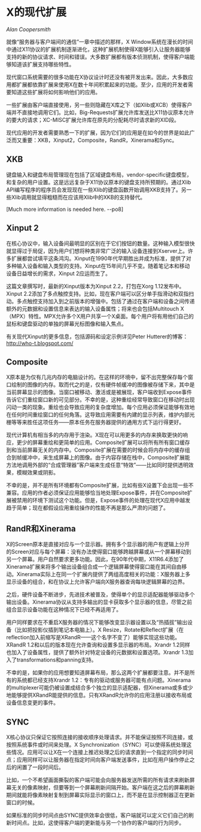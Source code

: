 X的现代扩展
===========

*Alan Coopersmith*

就像“服务器与客户端间的通信”一章中描述的那样，X Window系统在漫长的时间中通过X11协议的扩展机制逐渐进化，这种扩展机制使得X能够引入让服务器能够支持的新的协议请求、时间和错误。大多数扩展都有版本侦测机制，使得客户端能够知道该扩展支持哪些特性。

现代窗口系统需要的很多功能在X协议设计时还没有被开发出来。因此，大多数应用都扩展都依靠扩展来使用X在数十年间积累起来的功能。至少，应用的开发者需要知道这些扩展将如何影响他们的应用。

一些扩展由客户端直接使用，另一些则隐藏在X库之下（如Xlib或XCB）使得客户端并不直接地调用它们。比如，Big-Requests扩展允许库发送比X11协议原本允许的要大的请求；XC-MISC扩展允许库在原先的分配耗尽时请求新的XID段。

现代应用的开发者需要熟悉一下的扩展，因为它们的应用是在如今的世界是如此广泛而又重要：XKB，Xinput2，Composite，RandR，Xinerama和Sync。

XKB
---

键盘输入和键盘布局管理现在包括了区域键盘布局，vendor-specific键盘模型，和复杂的用户设置。这是远远复杂于X11协议原本的键盘支持所预期的。通过Xlib API编写程序的程序员会发现现在一些Xlib的键盘函数开始调用XKB支持了。另一些Xlib调用就显得粗糙而在应该用Xlib中的XKB的支持替代。

[Much more information is needed here. --po8]

Xinput 2
--------

在核心协议中，输入设备间最明显的区别在于它们按钮的数量。这种输入模型很快就显得过于局促，因为用户们想将种类非常广泛的输入设备连接到Xserver上。许多扩展都尝试填平这条鸿沟。Xinput在1990年代早期胜出并成为标准，提供了对多种输入设备和输入类型的支持。Xinput在15年间几乎不变。随着笔记本和移动设备日益增长的需求，Xinput 2应运而生了。

这篇文章撰写时，最新的Xinput版本为Xinput 2.2，打包在Xorg 1.12发布中。Xinput 2.2添加了多点触控支持。比如，现在客户端可以区分单手指滑动和双指扫动。多点触控支持加入到之前版本的增强中。包括了通过在客户端和设备之间传递额外的元数据和设置信息来表达的输入设备属性；将来也会包括Multitouch X（MPX）特性。MPX允许多个X用户共享一个X桌面。每个用户将有用他们自己的鼠标和键盘驱动的单独的屏幕光标图像和输入焦点。

有关现代Xinput的更多信息，包括源码和设定示例详见Peter Hutterer的博客：http://who-t.blogspot.com/

Composite
---------

X原本是为仅有几兆内存的电脑设计的。在这样的环境中，留不出完整保存每个窗口绘制的图像的内存。取而代之的是，仅有硬件帧缓冲的图像被存储下来，其中是当前屏幕显示的图像。当窗口被移动、激活或是被展现，客户端收到Expose事件告诉它们重绘窗口新的可见部分。不幸的是，这种重绘经常导致窗口在移动时出现闪动一类的现象。重绘也会导致应用的复杂度增加。每个应用必须保证能够有效地在任何时间重绘窗口的任何角落。这导致应用需要有内建的显示列表，维护内部光栅等等来胜任这项任务——原本任务在服务器提供的通用方式下运行得更好。

现代计算机有相当多的内存用于渲染。X现在可以用更多的内存来换取更快的响应，更少的屏幕重绘和更简单的应用。Composite扩展可以将所有所有窗口缓存到和当前屏幕无关的内存中。Composite扩展在需要的时候会将内存中的缓存组合到帧缓冲中，来生成屏幕上的图像。由于内容存储在栈中，Composite扩展能方法地调用外部的“合成管理器”客户端来生成任意“特效”——比如同时提供透明效果，模糊效果或阴影。

不幸的是，并不是所有环境都有Composite扩展，比如有些X设置下会出现一些不兼容。应用的作者必须保证应用能够恰当地处理Expose事件，并在Composite扩展被禁用的环境下测试这个功能。但是，Expose事件的处理在现代X应用中越发趋于简单；现在都假设应用重绘操作的性能不再是那么严肃的问题了。

RandR和Xinerama
---------------

X的Screen原本是直接对应与一个显示器。拥有多个显示器的用户有逻辑上分开的Screen对应与每个屏幕：没有办法使得窗口能够跨越屏幕或从一个屏幕移动到另一个屏幕。用户自然要求更多功能。因此，在90年代中期，X11R6.4添加了Xinerama扩展来将多个输出设备组合成一个逻辑屏幕使得窗口能在其间自由移动。Xinerama实际上在同一个扩展内提供了两组高度相关的功能：X服务器上多显示设备的组合，和在协议上允许客户端向X服务器查询每块逻辑屏幕的边界。

之后，硬件设备不断进步，先进技术被普及，使得单个的显示适配器能够驱动多个输出设备。Xinerama协议从支持多输出的显卡获取多个显示器的信息，尽管之前组合显示设备功能在这种情况下已经不再适用了。

用户同样要求在不重启X服务器的情况下能够改变显示器设置以及“热插拔”输出设备（比如把投影仪插到笔记本电脑上）。X Resize，Rotate和Reflect扩展（在reflection加入前缩写是XRandR——这个名字不变了）能够实现这些功能。XRandR 1.2和以后的版本现在允许查询和设置多显示器的布局。Xrandr 1.2同样也加入了设备属性，提供了额外针对特定设备的元数据和设置选项。Xrandr 1.3加入了transformations和panning支持。

不幸的是，如果你的应用想要知道屏幕布局，那么这两个扩展都要注意。并不是所有的系统都已经支持Xrandr 1.2：专有的驱动或服务器可能有点问题。Xinerama的multiplexer可能仍被设置成结合多个独立的显示适配器，但Xinerama或多或少地能够提供XRandR能提供的信息。只有XRandR允许你的应用注册以接收布局或设备信息变更的事件。

SYNC
----

X核心协议只保证它按照连接的接收顺序处理请求。并不能保证按照不同连接，或按照系统事件或时间来处理。X Synchronization（SYNC）可以使得系统处理这些情况。应用可以让X在一个连接上推迟处理之后的请求直到一个指定的同步时间点；应用同样可以让服务器在指定时间向客户端发送事件，比如在用户操作停止之后的闲置了一段时间后。

比如，一个不希望画面撕裂的客户端可能会向服务器发送所需的所有请求来刷新屏幕无关的像素映射，但要等到一个屏幕刷新间隔开始。客户端在这之后的屏幕刷新期间就能将像素映射复制到屏幕实际显示的窗口上，而不是在显示控制器正在更新窗口的时候。

如果标准的同步时间点由SYNC提供效率会很低，客户端就可以定义它们自己的刷新时间点。比如，这使得客户端的更新能与另一个协作的客户端的行为同步。
